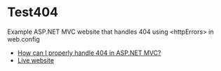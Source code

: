 # Test404
Example ASP.NET MVC website that handles 404 using &lt;httpErrors> in web.config

* [How can I properly handle 404 in ASP.NET MVC?](http://stackoverflow.com/a/5507125/14131)
* [Live website](http://test-404.azurewebsites.net/)
